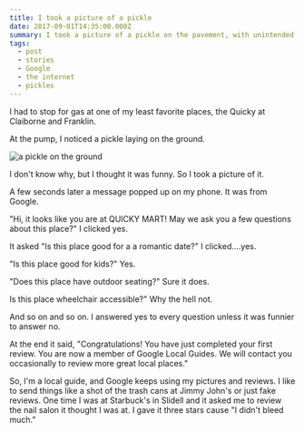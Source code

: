 ```yaml
---
title: I took a picture of a pickle
date: 2017-09-01T14:35:00.000Z
summary: I took a picture of a pickle on the pavement, with unintended consequences.
tags:
  - post
  - stories
  - Google
  - the internet
  - pickles
---
```

I had to stop for gas at one of my least favorite places, the Quicky at Claiborne and Franklin.

At the pump, I noticed a pickle laying on the ground.

![a pickle on the ground](/static/img/170901quickypickle600.jpg "a pickle on the ground")

I don't know why, but I thought it was funny. So I took a picture of it.

A few seconds later a message popped up on my phone. It was from Google.

"Hi, it looks like you are at QUICKY MART! May we ask you a few questions about this place?" I clicked yes.

It asked "Is this place good for a a romantic date?" I clicked....yes.

"Is this place good for kids?" Yes.

"Does this place have outdoor seating?" Sure it does.

Is this place wheelchair accessible?" Why the hell not.

And so on and so on. I answered yes to every question unless it was funnier to answer no.

At the end it said, "Congratulations! You have just completed your first review. You are now a member of Google Local Guides. We will contact you occasionally to review more great local places."

So, I'm a local guide, and Google keeps using my pictures and reviews. I like to send things like a shot of the trash cans at Jimmy John's or just fake reviews. One time I was at Starbuck's in Slidell and it asked me to review the nail salon it thought I was at. I gave it three stars cause "I didn't bleed much."